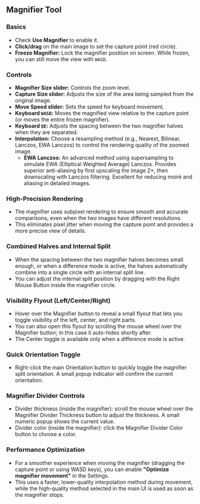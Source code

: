 ## Magnifier Tool

### Basics
- Check **Use Magnifier** to enable it.
- **Click/drag** on the main image to set the capture point (red circle).
- **Freeze Magnifier:** Lock the magnifier position on screen. While frozen, you can still move the view with `WASD`.

### Controls
- **Magnifier Size slider:** Controls the zoom level.
- **Capture Size slider:** Adjusts the size of the area being sampled from the original image.
- **Move Speed slider:** Sets the speed for keyboard movement.
- **Keyboard `WASD`:** Moves the magnified view relative to the capture point (or moves the entire frozen magnifier).
- **Keyboard `QE`:** Adjusts the spacing between the two magnifier halves when they are separated.
- **Interpolation:** Choose a resampling method (e.g., Nearest, Bilinear, Lanczos, EWA Lanczos) to control the rendering quality of the zoomed image.
  - **EWA Lanczos:** An advanced method using supersampling to simulate EWA (Elliptical Weighted Average) Lanczos. Provides superior anti-aliasing by first upscaling the image 2×, then downscaling with Lanczos filtering. Excellent for reducing moiré and aliasing in detailed images.


### High-Precision Rendering
- The magnifier uses subpixel rendering to ensure smooth and accurate comparisons, even when the two images have different resolutions.
- This eliminates pixel jitter when moving the capture point and provides a more precise view of details.


### Combined Halves and Internal Split
- When the spacing between the two magnifier halves becomes small enough, or when a difference mode is active, the halves automatically combine into a single circle with an internal split line.
- You can adjust the internal split position by dragging with the Right Mouse Button inside the magnifier circle.

### Visibility Flyout (Left/Center/Right)
- Hover over the Magnifier button to reveal a small flyout that lets you toggle visibility of the left, center, and right parts.
- You can also open this flyout by scrolling the mouse wheel over the Magnifier button; in this case it auto-hides shortly after.
- The Center toggle is available only when a difference mode is active.

### Quick Orientation Toggle
- Right-click the main Orientation button to quickly toggle the magnifier split orientation. A small popup indicator will confirm the current orientation.

### Magnifier Divider Controls
- Divider thickness (inside the magnifier): scroll the mouse wheel over the Magnifier Divider Thickness button to adjust the thickness. A small numeric popup shows the current value.
- Divider color (inside the magnifier): click the Magnifier Divider Color button to choose a color.

### Performance Optimization
- For a smoother experience when moving the magnifier (dragging the capture point or using WASD keys), you can enable **"Optimize magnifier movement"** in the Settings.
- This uses a faster, lower-quality interpolation method during movement, while the high-quality method selected in the main UI is used as soon as the magnifier stops.
